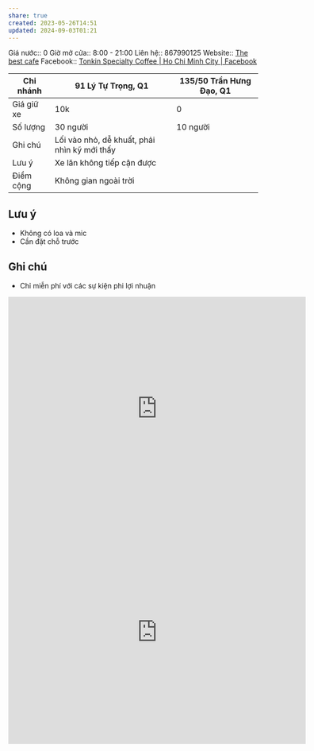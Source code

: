 ```yaml
---
share: true
created: 2023-05-26T14:51
updated: 2024-09-03T01:21
---
```

Giá nước:: 0
Giờ mở cửa:: 8:00 - 21:00
Liên hệ:: 867990125
Website:: [The best cafe](https://tonkin.coffee/aboutbestcoffee/)
Facebook:: [Tonkin Specialty Coffee | Ho Chi Minh City | Facebook](https://www.facebook.com/tonkinspecialtycoffee)

| Chi nhánh  | 91 Lý Tự Trọng, Q1                           | 135/50 Trần Hưng Đạo, Q1 |
| ---------- | -------------------------------------------- | ------------------------ |
| Giá giữ xe | 10k                                          | 0                        |
| Số lượng   | 30 người                                     | 10 người                 |
| Ghi chú    | Lối vào nhỏ, dễ khuất, phải nhìn kỹ mới thấy |                          |
| Lưu ý      | Xe lăn không tiếp cận được                   |                          |
| Điểm cộng  | Không gian ngoài trời                        |                          |

## Lưu ý
- Không có loa và mic
- Cần đặt chỗ trước

## Ghi chú
- Chỉ miễn phí với các sự kiện phi lợi nhuận

<iframe src="https://www.google.com/maps/embed?pb=!1m18!1m12!1m3!1d15678.352274790179!2d106.68517924955465!3d10.766196428979539!2m3!1f0!2f0!3f0!3m2!1i1024!2i768!4f13.1!3m3!1m2!1s0x31752fc740afa7cd%3A0xd1e4a0b284d44d60!2sTonkin%20Specialty%20Coffee!5e0!3m2!1sen!2s!4v1724402315844!5m2!1sen!2s" width="600" height="450" style="border:0;" allowfullscreen="" loading="lazy" referrerpolicy="no-referrer-when-downgrade"></iframe>

<iframe src="https://www.google.com/maps/embed?pb=!1m18!1m12!1m3!1d3919.5884091119547!2d106.69290407511733!3d10.766170259382694!2m3!1f0!2f0!3f0!3m2!1i1024!2i768!4f13.1!3m3!1m2!1s0x31752f7dc7be2ff3%3A0xe0c8c3d04f75aa34!2sTonkin%20Garden%20Coffee%20%26%20Eatery%20%5BCafe%20%26%20Croissant%5D!5e0!3m2!1sen!2s!4v1724401916845!5m2!1sen!2s" width="600" height="450" style="border:0;" allowfullscreen="" loading="lazy" referrerpolicy="no-referrer-when-downgrade"></iframe>
